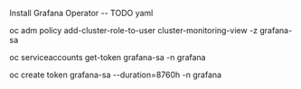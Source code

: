 Install Grafana Operator -- TODO yaml

oc adm policy add-cluster-role-to-user cluster-monitoring-view -z grafana-sa

oc serviceaccounts get-token grafana-sa -n grafana

oc create token grafana-sa --duration=8760h -n grafana
